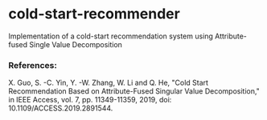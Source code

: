 # cold-start-recommender
Implementation of a cold-start recommendation system using Attribute-fused Single Value Decomposition





### References:
X. Guo, S. -C. Yin, Y. -W. Zhang, W. Li and Q. He, "Cold Start Recommendation Based on Attribute-Fused Singular Value Decomposition," in IEEE Access, vol. 7, pp. 11349-11359, 2019, doi: 10.1109/ACCESS.2019.2891544.
